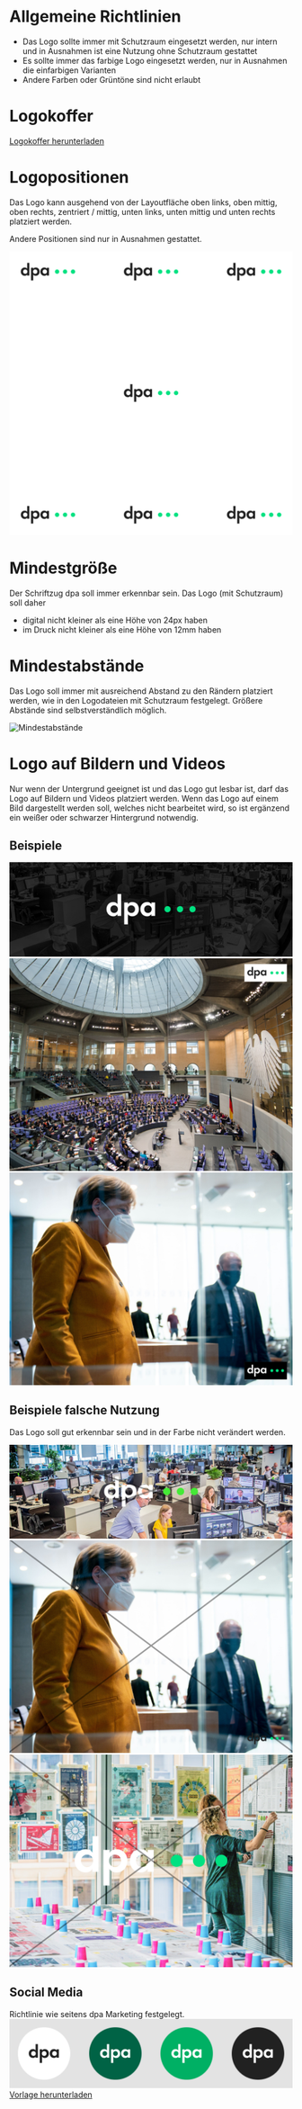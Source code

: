 # Allgemeine Richtlinien
- Das Logo sollte immer mit Schutzraum eingesetzt werden, nur intern und in Ausnahmen ist eine Nutzung ohne Schutzraum gestattet
- Es sollte immer das farbige Logo eingesetzt werden, nur in Ausnahmen die einfarbigen Varianten
- Andere Farben oder Grüntöne sind nicht erlaubt

# Logokoffer
[Logokoffer herunterladen](https://devel-designkit.dpa-id.de/api/v1/tree/Logos/dpa/dpa_Logokoffer.zip)

# Logopositionen
Das Logo kann ausgehend von der Layoutfläche oben links, oben mittig, oben rechts, zentriert / mittig, unten links, unten mittig und unten rechts platziert werden.

Andere Positionen sind nur in Ausnahmen gestattet.

![Positionen](Positionen.png)

# Mindestgröße

Der Schriftzug dpa soll immer erkennbar sein. Das Logo (mit Schutzraum) soll daher 

- digital nicht kleiner als eine Höhe von 24px haben
- im Druck nicht kleiner als eine Höhe von 12mm haben


# Mindestabstände

Das Logo soll immer mit ausreichend Abstand zu den Rändern platziert werden, wie in den Logodateien mit Schutzraum festgelegt. Größere Abstände sind selbstverständlich möglich.

![Mindestabstände](Mindestabstände.png)

# Logo auf Bildern und Videos
Nur wenn der Untergrund geeignet ist und das Logo gut lesbar ist, darf das Logo auf Bildern und Videos platziert werden. Wenn das Logo auf einem Bild dargestellt werden soll, welches nicht bearbeitet wird, so ist ergänzend ein weißer oder schwarzer Hintergrund notwendig.

## Beispiele
![Beispiel 1](B1.jpg)
![Beispiel 2](B2.jpg)
![Beispiel 3](B3.jpg)

## Beispiele falsche Nutzung
Das Logo soll gut erkennbar sein und in der Farbe nicht verändert werden.

![Falsche Nutzung Beispiel 1](FN1.jpg)
![Falsche Nutzung Beispiel 2](FN2.jpg)
![Falsche Nutzung Beispiel 3](FN3.jpg)




## Social Media
Richtlinie wie seitens dpa Marketing festgelegt.
![Social Media](SocialMedia.png)
[Vorlage herunterladen](https://devel-designkit.dpa-id.de/api/v1/tree/Logos/dpa/dpa_Logo_SocialMedia.zip)


